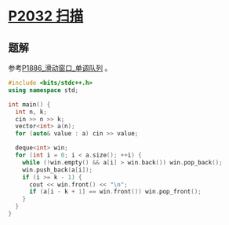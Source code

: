 # [P2032 扫描](https://www.luogu.com.cn/problem/P2032)

## 题解
参考[P1886_滑动窗口_单调队列](P1886_滑动窗口_单调队列.md) 。

```cpp
#include <bits/stdc++.h>
using namespace std;

int main() {
  int n, k;
  cin >> n >> k;
  vector<int> a(n);
  for (auto& value : a) cin >> value;

  deque<int> win;
  for (int i = 0; i < a.size(); ++i) {
    while (!win.empty() && a[i] > win.back()) win.pop_back();
    win.push_back(a[i]);
    if (i >= k - 1) {
      cout << win.front() << "\n";
      if (a[i - k + 1] == win.front()) win.pop_front();
    }
  }
}
```

